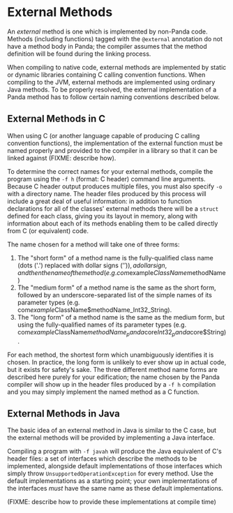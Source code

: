External Methods
================

An *external* method is one which is implemented by non-Panda code. Methods 
(including functions) tagged with the `@external` annotation do not have a
method body in Panda; the compiler assumes that the method definition will be
found during the linking process. 

When compiling to native code, external methods are implemented by static or 
dynamic libraries containing C calling convention functions. When compiling to 
the JVM, external methods are implemented using ordinary Java methods. To be
properly resolved, the external implementation of a Panda method has to follow
certain naming conventions described below.

External Methods in C
---------------------

When using C (or another language capable of producing C calling convention
functions), the implementation of the external function must be named properly
and provided to the compiler in a library so that it can be linked against
(FIXME: describe how).

To determine the correct names for your external methods, compile the program
using the `-f h` (format: C header) command line arguments. Because C header
output produces multiple files, you must also specify `-o` with a directory 
name. The header files produced by this process will include a great deal of
useful information: in addition to function declarations for all of the classes'
external methods there will be a `struct` defined for each class, giving you its 
layout in memory, along with information about each of its methods enabling them
to be called directly from C (or equivalent) code.

The name chosen for a method will take one of three forms:

1. The "short form" of a method name is the fully-qualified class name (dots 
   ('.') replaced with dollar signs ('$')), a dollar sign, and then the name of
   the method (e.g. com$example$ClassName$methodName)
2. The "medium form" of a method name is the same as the short form, followed by
   an underscore-separated list of the simple names of its parameter types 
   (e.g. com$example$ClassName$methodName_Int32_String).
3. The "long form" of a method name is the same as the medium form, but using
   the fully-qualified names of its parameter types (e.g. 
   com$example$ClassName$methodName_panda$core$Int32_panda$core$String).   

For each method, the shortest form which unambiguously identifies it is chosen. 
In practice, the long form is unlikely to ever show up in actual code, but it
exists for safety's sake. The three different method name forms are described
here purely for your edification; the name chosen by the Panda compiler will
show up in the header files produced by a `-f h` compilation and you may simply
implement the named method as a C function.

External Methods in Java
------------------------

The basic idea of an external method in Java is similar to the C case, but the
external methods will be provided by implementing a Java interface.

Compiling a program with `-f javah` will produce the Java equivalent of C's 
header files: a set of interfaces which describe the methods to be implemented,
alongside default implementations of those interfaces which simply throw
`UnsupportedOperationException` for every method. Use the default 
implementations as a starting point; your own implementations of the interfaces
*must* have the same name as these default implementations.

(FIXME: describe how to provide these implementations at compile time)